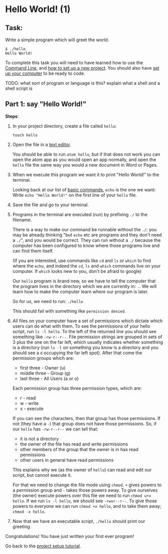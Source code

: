 # Hello World! (1)

## Task:
Write a simple program which will greet the world.
```
$ ./hello
Hello World!
```

To complete this task you will need to have learned how to use the [Command Line](https://learnpythonthehardway.org/python3/appendixa.html),
and [how to set up a new project](https://github.com/fouralarmfire/square-one/blob/master/tutorials/new-project-setup.md#how-to-set-up-a-new-project).
You should also have [set up your computer](https://github.com/fouralarmfire/square-one/blob/master/machine-setup.md#mac-osx-setup) to be ready to code.

TODO: what sort of program or language is this? explain what a shell and a 
shell script is

## Part 1: say "Hello World!"

**Steps**:

1. In your project directory, create a file called `hello`:

    ```
    touch hello
    ```

1. Open the file in a [text editor](https://atom.io/).

	You should be able to run `atom hello`, but if that does not work you can open
	the atom app as you would open an app normally, and open the `hello` file the same way
	you would a new document in Word or Pages.

1. When we execute this program we want it to print "Hello World!" to the terminal.

	Looking back at our list of [basic commands](https://learnpythonthehardway.org/python3/appendix-a-cli/ex1.html), `echo` is the one we want:
	Write `echo "Hello World!"` on the first line of your `hello` file.

1. Save the file and go to your terminal.

1. Programs in the terminal are executed (run) by prefixing `./` to the filename.

	There is a way to make our command be runnable without the `./`: you may be
	already thinking "but `echo` etc are programs and they don't need a `./`", and
	you would be correct. They can run without a `./` because the computer has been
	configured to know where those programs live and can find them itself.

	(If you are interested, use commands like `cd` and `ls` or `which` to find
	where the `echo`, and indeed the `cd`, `ls` and `which` commands live on your
	computer. If `which` looks new to you, don't be afraid to google)

	Our `hello` program is brand new, so we have to tell the computer that the
	program lives in the directory which we are currently in: `.`.
	We will learn how to make the computer learn where our program is later.

	So for us, we need to run: `./hello`

	This should fail with something like `permission denied`.
  
1. All files on your computer have a set of permissions which dictate which users can do
	what with them. To see the permissions of your hello script, run `ls -l hello`.
	To the left of the returned line you should see something like `-rw-r--r--`.
	File permission strings are grouped in sets of 3 plus the one on the far left, which usually
	indicates whether something is a directory (run `ls -l` on something you know is a directory
	and you should see a `d` occupying the far left spot). After that come the permission groups
	which are:

	* first three - Owner (u)
	* middle three - Group (g)
	* last three - All Users (a or o)

	Each permission group has three permission types, which are:

	* r - read
	* w - write
	* x - execute

	If you can see the characters, then that group has those permissions. If not (they have a `-`)
	that group does not have those permissions.
	So, if our `hello` has `-rw-r--r--` we can tell that:

	* it is not a directory
	* the owner of the file has read and write permissions
	* other members of the group that the owner is in has read permissions
	* other users in general have read permissions

	This explains why we (as the owner of `hello`) can read and edit our script, but cannot
	execute it.

	For that we need to change the file mode using `chmod`. `+` gives powers to a permission group and
	`-` takes those powers away. To give ourselves (the owner) execute powers over this file we need
	to run `chmod u+x hello`. If we run `ls -l hello`, we should see `-rwxr--r--`.
	To give those powers to everyone we can run `chmod +x hello`, and to take them away;
	`chmod -x hello`.

1. Now that we have an executable script, `./hello` should print our greeting.

Congratulations! You have just written your first ever program!

Go back to the [project setup tutorial](https://github.com/fouralarmfire/square-one/blob/master/tutorials/new-project-setup.md#part-6-writing-and-publishing-our-first-program).
